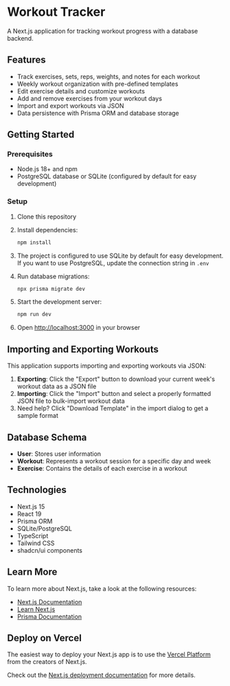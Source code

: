 # Workout Tracker

A Next.js application for tracking workout progress with a database backend.

## Features

- Track exercises, sets, reps, weights, and notes for each workout
- Weekly workout organization with pre-defined templates
- Edit exercise details and customize workouts
- Add and remove exercises from your workout days
- Import and export workouts via JSON
- Data persistence with Prisma ORM and database storage

## Getting Started

### Prerequisites

- Node.js 18+ and npm
- PostgreSQL database or SQLite (configured by default for easy development)

### Setup

1. Clone this repository
2. Install dependencies:
   ```bash
   npm install
   ```

3. The project is configured to use SQLite by default for easy development. 
   If you want to use PostgreSQL, update the connection string in `.env`

4. Run database migrations:
   ```bash
   npx prisma migrate dev
   ```

5. Start the development server:
   ```bash
   npm run dev
   ```

6. Open [http://localhost:3000](http://localhost:3000) in your browser

## Importing and Exporting Workouts

This application supports importing and exporting workouts via JSON:

1. **Exporting**: Click the "Export" button to download your current week's workout data as a JSON file
2. **Importing**: Click the "Import" button and select a properly formatted JSON file to bulk-import workout data
3. Need help? Click "Download Template" in the import dialog to get a sample format

## Database Schema

- **User**: Stores user information
- **Workout**: Represents a workout session for a specific day and week
- **Exercise**: Contains the details of each exercise in a workout

## Technologies

- Next.js 15
- React 19
- Prisma ORM
- SQLite/PostgreSQL
- TypeScript
- Tailwind CSS
- shadcn/ui components

## Learn More

To learn more about Next.js, take a look at the following resources:

- [Next.js Documentation](https://nextjs.org/docs)
- [Learn Next.js](https://nextjs.org/learn)
- [Prisma Documentation](https://www.prisma.io/docs)

## Deploy on Vercel

The easiest way to deploy your Next.js app is to use the [Vercel Platform](https://vercel.com/new) from the creators of Next.js.

Check out the [Next.js deployment documentation](https://nextjs.org/docs/app/building-your-application/deploying) for more details.